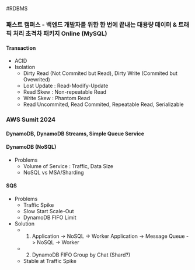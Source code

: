 #RDBMS

### 패스트 캠퍼스 - 백엔드 개발자를 위한 한 번에 끝내는 대용량 데이터 & 트래픽 처리 초격차 패키지 Online (MySQL)

#### Transaction
* ACID
* Isolation
	* Dirty Read (Not Commited but Read), Dirty Write (Commited but Ovewrited)
	* Lost Update : Read-Modify-Update
	* Read Skew : Non-repeatable Read
	* Write Skew : Phantom Read
	* Read Uncommited, Read Commited, Repeatable Read, Serializable

### AWS Sumit 2024

#### DynamoDB, DynamoDB Streams, Simple Queue Service

#### DynamoDB (NoSQL)
* Problems
	* Volume of Service : Traffic, Data Size
	* NoSQL vs MSA/Sharding
#### SQS
* Problems
	* Traffic Spike
	* Slow Start Scale-Out
	* DynamoDB FIFO Limit
* Solution
	* 1) Application -> NoSQL -> Worker
	  Application -> Message Queue -> NoSQL -> Worker
	* 2) DynamoDB FIFO Group by Chat (Shard?)
	* Stable at Traffic Spike